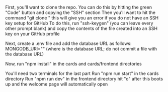 First, you'll want to clone the repo. You can do this by hitting the green "Code" button and copying the "SSH" section
Then you'll want to hit the command "git clone <copied URL>"
  this will give you an error if you do not have an SSH key setup for GitHub
  To do this, run "ssh-keygen" (you can leave every other prompt blank) and copy the contents of the file created into an SSH key on your GitHub profile

Next, create a .env file and add the database URL as follows: MONGODB_URI="<copied URL>" (where <copied URL> is the database URL; do not commit a file with the database URL)

Now, run "npm install" in the cards and cards/frontend directories

You'll need two terminals for the last part
Run "npm run start" in the cards directory
Run "npm run dev" in the frontend directory
  hit "o" after this boots up and the welcome page will automatically open
